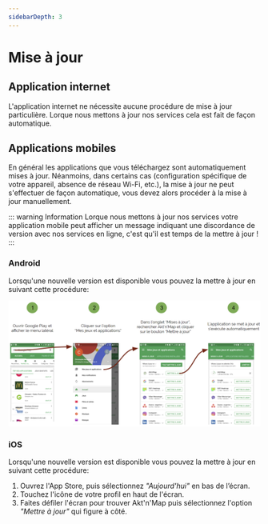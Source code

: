 ```yaml
---
sidebarDepth: 3
---
```


# Mise à jour

## Application internet

L'application internet ne nécessite aucune procédure de mise à jour particulière. Lorque nous mettons à jour nos services cela est fait de façon automatique.

## Applications mobiles

En général les applications que vous téléchargez sont automatiquement mises à jour. Néanmoins, dans certains cas (configuration spécifique de votre appareil, absence de réseau Wi-Fi, etc.), la mise à jour ne peut s'effectuer de façon automatique, vous devez alors procéder à la mise à jour manuellement.

::: warning Information
Lorque nous mettons à jour nos services votre application mobile peut afficher un message indiquant une discordance de version avec nos services en ligne, c'est qu'il est temps de la mettre à jour !
:::

### Android

Lorsqu'une nouvelle version est disponible vous pouvez la mettre à jour en suivant cette procédure:

![android-update](../../assets/Android-Update-FR.png)

### iOS

Lorsqu'une nouvelle version est disponible vous pouvez la mettre à jour en suivant cette procédure:
1. Ouvrez l'App Store, puis sélectionnez *"Aujourd'hui"* en bas de l’écran.
2. Touchez l'icône de votre profil en haut de l'écran.
3. Faites défiler l'écran pour trouver Akt'n'Map puis sélectionnez l'option *"Mettre à jour"* qui figure à côté.